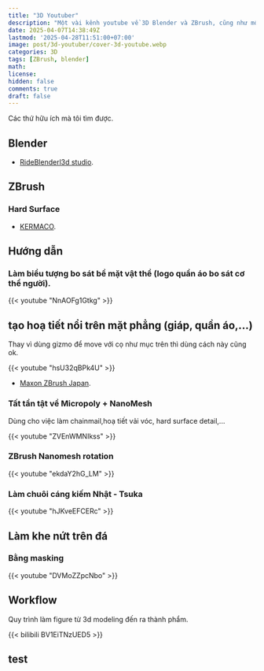```yaml
---
title: "3D Youtuber"
description: "Một vài kênh youtube về 3D Blender và ZBrush, cũng như một vài hướng dẫn"
date: 2025-04-07T14:38:49Z
lastmod: '2025-04-28T11:51:00+07:00'
image: post/3d-youtuber/cover-3d-youtube.webp
categories: 3D
tags: [ZBrush, blender]
math: 
license: 
hidden: false
comments: true
draft: false
---
```

Các thứ hữu ích mà tôi tìm được.

## Blender

- [RideBlenderl3d studio](https://www.youtube.com/@TutupBotol3d).

## ZBrush

### Hard Surface

- [KERMACO](https://www.youtube.com/user/kermaco).

## Hướng dẫn

### Làm biểu tượng bo sát bề mặt vật thể (logo quần áo bo sát cơ thể người).

{{< youtube "NnAOFg1Gtkg" >}}

## tạo hoạ tiết nổi trên mặt phẳng (giáp, quần áo,...)

Thay vì dùng gizmo để move với cọ như mục trên thì dùng cách này cũng ok.

{{< youtube "hsU32qBPk4U" >}}

- [Maxon ZBrush Japan](https://www.youtube.com/@MaxonZBrushJP).

### Tất tần tật về Micropoly + NanoMesh

Dùng cho việc làm chainmail,hoạ tiết vải vóc, hard surface detail,...

{{< youtube "ZVEnWMNIkss" >}}

### ZBrush Nanomesh rotation

{{< youtube "ekdaY2hG_LM" >}}

### Làm chuôi cáng kiếm Nhật - Tsuka

{{< youtube "hJKveEFCERc" >}}

## Làm khe nứt trên đá

### Bằng masking

{{< youtube "DVMoZZpcNbo" >}}

## Workflow

Quy trình làm figure từ 3d modeling đến ra thành phẩm.

{{< bilibili BV1EiTNzUED5 >}}

## test

